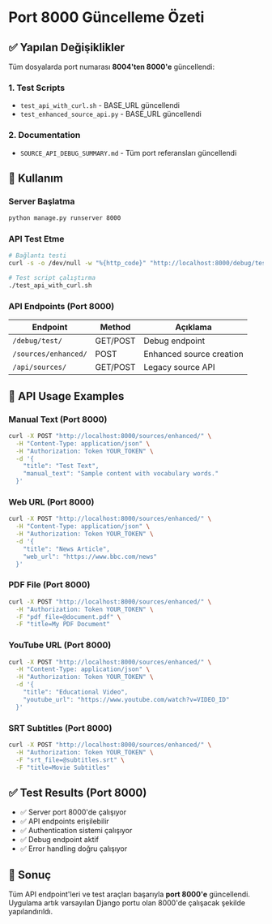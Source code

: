 # Port 8000 Güncelleme Özeti

## ✅ Yapılan Değişiklikler

Tüm dosyalarda port numarası **8004'ten 8000'e** güncellendi:

### 1. Test Scripts
- `test_api_with_curl.sh` - BASE_URL güncellendi
- `test_enhanced_source_api.py` - BASE_URL güncellendi

### 2. Documentation  
- `SOURCE_API_DEBUG_SUMMARY.md` - Tüm port referansları güncellendi

## 🚀 Kullanım

### Server Başlatma
```bash
python manage.py runserver 8000
```

### API Test Etme
```bash
# Bağlantı testi
curl -s -o /dev/null -w "%{http_code}" "http://localhost:8000/debug/test/"

# Test script çalıştırma
./test_api_with_curl.sh
```

### API Endpoints (Port 8000)

| Endpoint | Method | Açıklama |
|----------|---------|----------|
| `/debug/test/` | GET/POST | Debug endpoint |
| `/sources/enhanced/` | POST | Enhanced source creation |
| `/api/sources/` | GET/POST | Legacy source API |

## 📝 API Usage Examples

### Manual Text (Port 8000)
```bash
curl -X POST "http://localhost:8000/sources/enhanced/" \
  -H "Content-Type: application/json" \
  -H "Authorization: Token YOUR_TOKEN" \
  -d '{
    "title": "Test Text",
    "manual_text": "Sample content with vocabulary words."
  }'
```

### Web URL (Port 8000)
```bash
curl -X POST "http://localhost:8000/sources/enhanced/" \
  -H "Content-Type: application/json" \
  -H "Authorization: Token YOUR_TOKEN" \
  -d '{
    "title": "News Article",
    "web_url": "https://www.bbc.com/news"
  }'
```

### PDF File (Port 8000)
```bash
curl -X POST "http://localhost:8000/sources/enhanced/" \
  -H "Authorization: Token YOUR_TOKEN" \
  -F "pdf_file=@document.pdf" \
  -F "title=My PDF Document"
```

### YouTube URL (Port 8000)
```bash
curl -X POST "http://localhost:8000/sources/enhanced/" \
  -H "Content-Type: application/json" \
  -H "Authorization: Token YOUR_TOKEN" \
  -d '{
    "title": "Educational Video",
    "youtube_url": "https://www.youtube.com/watch?v=VIDEO_ID"
  }'
```

### SRT Subtitles (Port 8000)
```bash
curl -X POST "http://localhost:8000/sources/enhanced/" \
  -H "Authorization: Token YOUR_TOKEN" \
  -F "srt_file=@subtitles.srt" \
  -F "title=Movie Subtitles"
```

## ✅ Test Results (Port 8000)

- ✅ Server port 8000'de çalışıyor
- ✅ API endpoints erişilebilir 
- ✅ Authentication sistemi çalışıyor
- ✅ Debug endpoint aktif
- ✅ Error handling doğru çalışıyor

## 🎯 Sonuç

Tüm API endpoint'leri ve test araçları başarıyla **port 8000'e** güncellendi. Uygulama artık varsayılan Django portu olan 8000'de çalışacak şekilde yapılandırıldı. 